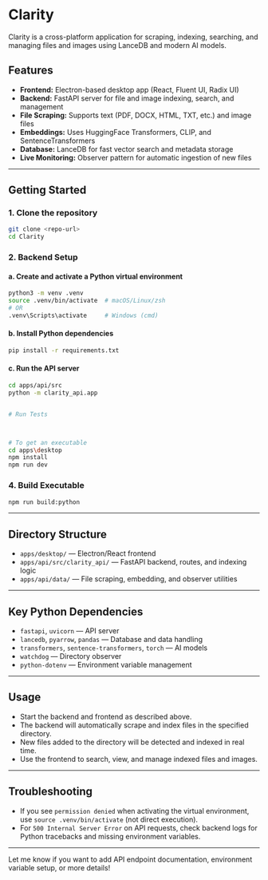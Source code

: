 # Clarity

Clarity is a cross-platform application for scraping, indexing, searching, and managing files and images using LanceDB and modern AI models.

## Features

- **Frontend:** Electron-based desktop app (React, Fluent UI, Radix UI)
- **Backend:** FastAPI server for file and image indexing, search, and management
- **File Scraping:** Supports text (PDF, DOCX, HTML, TXT, etc.) and image files
- **Embeddings:** Uses HuggingFace Transformers, CLIP, and SentenceTransformers
- **Database:** LanceDB for fast vector search and metadata storage
- **Live Monitoring:** Observer pattern for automatic ingestion of new files

---

## Getting Started

### 1. Clone the repository

```sh
git clone <repo-url>
cd Clarity
```

### 2. Backend Setup

#### a. Create and activate a Python virtual environment

```sh
python3 -m venv .venv
source .venv/bin/activate  # macOS/Linux/zsh
# OR
.venv\Scripts\activate     # Windows (cmd)
```

#### b. Install Python dependencies

```sh
pip install -r requirements.txt
```

#### c. Run the API server

```sh
cd apps/api/src
python -m clarity_api.app


# Run Tests



# To get an executable
cd apps\desktop
npm install
npm run dev
```

### 4. Build Executable

```sh
npm run build:python
```

---

## Directory Structure

- `apps/desktop/` — Electron/React frontend
- `apps/api/src/clarity_api/` — FastAPI backend, routes, and indexing logic
- `apps/api/data/` — File scraping, embedding, and observer utilities

---

## Key Python Dependencies

- `fastapi`, `uvicorn` — API server
- `lancedb`, `pyarrow`, `pandas` — Database and data handling
- `transformers`, `sentence-transformers`, `torch` — AI models
- `watchdog` — Directory observer
- `python-dotenv` — Environment variable management

---

## Usage

- Start the backend and frontend as described above.
- The backend will automatically scrape and index files in the specified directory.
- New files added to the directory will be detected and indexed in real time.
- Use the frontend to search, view, and manage indexed files and images.

---

## Troubleshooting

- If you see `permission denied` when activating the virtual environment, use `source .venv/bin/activate` (not direct execution).
- For `500 Internal Server Error` on API requests, check backend logs for Python tracebacks and missing environment variables.

---

Let me know if you want to add API endpoint documentation, environment variable setup, or more details!
